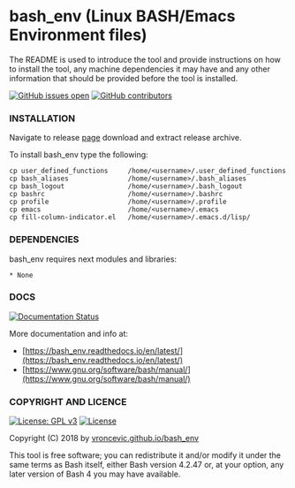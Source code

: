 # bash_env (Linux BASH/Emacs Environment files)

The README is used to introduce the tool and provide instructions on
how to install the tool, any machine dependencies it may have and any
other information that should be provided before the tool is installed.

[![GitHub issues open](https://img.shields.io/github/issues/vroncevic/bash_env.svg)](https://github.com/vroncevic/bash_env/issues)
 [![GitHub contributors](https://img.shields.io/github/contributors/vroncevic/bash_env.svg)](https://github.com/vroncevic/bash_env/graphs/contributors)

### INSTALLATION

Navigate to release [page](https://github.com/vroncevic/bash_env/releases) download and extract release archive.

To install bash_env type the following:
```
cp user_defined_functions     /home/<username>/.user_defined_functions
cp bash_aliases               /home/<username>/.bash_aliases
cp bash_logout                /home/<username>/.bash_logout
cp bashrc                     /home/<username>/.bashrc
cp profile                    /home/<username>/.profile
cp emacs                      /home/<username>/.emacs
cp fill-column-indicator.el   /home/<username>/.emacs.d/lisp/
```

### DEPENDENCIES

bash_env requires next modules and libraries:

    * None

### DOCS

[![Documentation Status](https://readthedocs.org/projects/bash_env/badge/?version=latest)](https://bash_env.readthedocs.io/projects/bash_env/en/latest/?badge=latest)

More documentation and info at:
* [https://bash_env.readthedocs.io/en/latest/](https://bash_env.readthedocs.io/en/latest/)
* [https://www.gnu.org/software/bash/manual/](https://www.gnu.org/software/bash/manual/)

### COPYRIGHT AND LICENCE

[![License: GPL v3](https://img.shields.io/badge/License-GPLv3-blue.svg)](https://www.gnu.org/licenses/gpl-3.0) [![License](https://img.shields.io/badge/License-Apache%202.0-blue.svg)](https://opensource.org/licenses/Apache-2.0)

Copyright (C) 2018 by [vroncevic.github.io/bash_env](https://vroncevic.github.io/bash_env)

This tool is free software; you can redistribute it and/or modify
it under the same terms as Bash itself, either Bash version 4.2.47 or,
at your option, any later version of Bash 4 you may have available.

